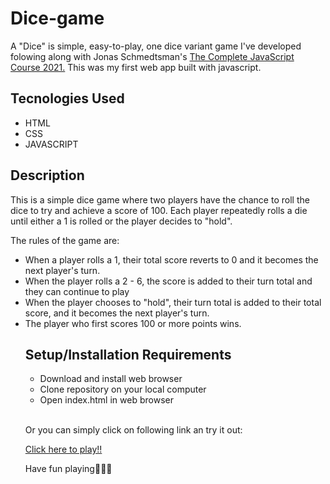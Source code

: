 # Dice-game

A "Dice" is simple, easy-to-play, one dice variant game I've developed
folowing along with Jonas Schmedtsman's <a href="https://www.udemy.com/course/the-complete-javascript-course/">The Complete JavaScript Course 2021.</a>
This was my first web app built with javascript.

## Tecnologies Used

<ul>
    <li>HTML</li>
    <li>CSS</li>
    <li>JAVASCRIPT</li>
</ul>

## Description

This is a simple dice game where two players have the chance to roll the dice to try and achieve a score of 100. Each player repeatedly rolls a die until either a 1 is rolled or the player decides to "hold".

The rules of the game are:

<ul>
    <li>When a player rolls a 1, their total score reverts to 0 and it becomes the next player's turn.</li>
    <li>When the player rolls a 2 - 6, the score is added to their turn total and they can continue to play</li>
    <li>When the player chooses to "hold", their turn total is added to their total score, and it becomes the next player's turn.</li>
    <li>The player who first scores 100 or more points wins.</li>

## Setup/Installation Requirements

<ul>
    <li>Download and install web browser</li>
    <li>Clone repository on your local computer</li>
    <li>Open index.html in web browser</li>
</ul><br>

Or you can simply click on following link an try it out:<br>

<a href ="https://dice-game-johnny415.vercel.app/"> Click here to play!!</a>

Have fun playing🎲🎲🎲
